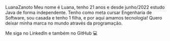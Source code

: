 LuanaZanoto
Meu nome é Luana, tenho 21 anos e desde junho/2022 estudo Java de forma independente. Tenho como meta cursar Engenharia de Software, sou casada e tenho 1 filha, e por aqui amamos tecnologia! Quero deixar minha marca no mundo através da programação.

Me siga no LinkedIn e também no GitHub 💻